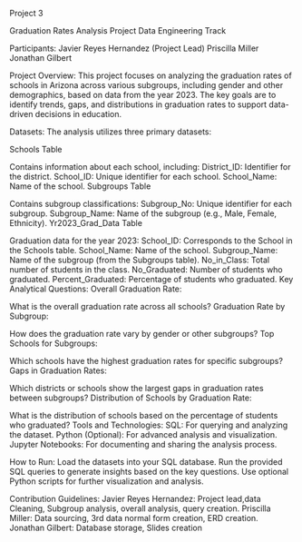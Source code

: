 Project 3

Graduation Rates Analysis Project
Data Engineering Track


Participants:
Javier Reyes Hernandez (Project Lead)
Priscilla Miller
Jonathan Gilbert

Project Overview:
This project focuses on analyzing the graduation rates of schools in Arizona across various subgroups, including gender and other demographics, based on data from the year 2023. 
The key goals are to identify trends, gaps, and distributions in graduation rates to support data-driven decisions in education.

Datasets:
The analysis utilizes three primary datasets:

Schools Table

Contains information about each school, including:
District_ID: Identifier for the district.
School_ID: Unique identifier for each school.
School_Name: Name of the school.
Subgroups Table

Contains subgroup classifications:
Subgroup_No: Unique identifier for each subgroup.
Subgroup_Name: Name of the subgroup (e.g., Male, Female, Ethnicity).
Yr2023_Grad_Data Table

Graduation data for the year 2023:
School_ID: Corresponds to the School in the Schools table.
School_Name: Name of the school.
Subgroup_Name: Name of the subgroup (from the Subgroups table).
No_in_Class: Total number of students in the class.
No_Graduated: Number of students who graduated.
Percent_Graduated: Percentage of students who graduated.
Key Analytical Questions:
Overall Graduation Rate:

What is the overall graduation rate across all schools?
Graduation Rate by Subgroup:

How does the graduation rate vary by gender or other subgroups?
Top Schools for Subgroups:

Which schools have the highest graduation rates for specific subgroups?
Gaps in Graduation Rates:

Which districts or schools show the largest gaps in graduation rates between subgroups?
Distribution of Schools by Graduation Rate:

What is the distribution of schools based on the percentage of students who graduated?
Tools and Technologies:
SQL: For querying and analyzing the dataset.
Python (Optional): For advanced analysis and visualization.
Jupyter Notebooks: For documenting and sharing the analysis process.

How to Run:
Load the datasets into your SQL database.
Run the provided SQL queries to generate insights based on the key questions.
Use optional Python scripts for further visualization and analysis.

Contribution Guidelines:
Javier Reyes Hernandez: Project lead,data Cleaning, Subgroup analysis, overall analysis, query creation.
Priscilla Miller: Data sourcing, 3rd data normal form creation, ERD creation. 
Jonathan Gilbert: Database storage, Slides creation





